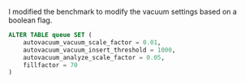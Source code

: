 I modified the benchmark to modify the vacuum settings based on a boolean flag. 
```SQL
ALTER TABLE queue SET (
    autovacuum_vacuum_scale_factor = 0.01,
    autovacuum_vacuum_insert_threshold = 1000,
    autovacuum_analyze_scale_factor = 0.05,
    fillfactor = 70
)
```
